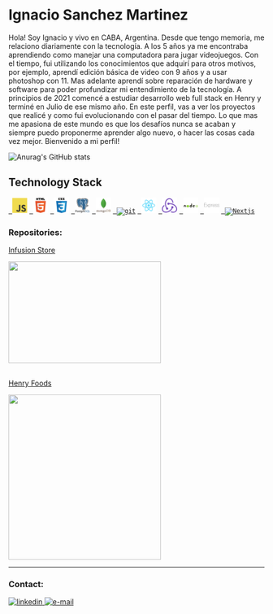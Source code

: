 # Ignacio Sanchez Martinez

Hola! Soy Ignacio y vivo en CABA, Argentina. Desde que tengo memoria, me relaciono diariamente con la tecnología. A los 5 años ya me encontraba aprendiendo como manejar una computadora para jugar videojuegos. Con el tiempo, fui utilizando los conocimientos que adquirí para otros motivos, por ejemplo, aprendí edición básica de video con 9 años y a usar photoshop con 11. Mas adelante aprendí sobre reparación de hardware y software para poder profundizar mi entendimiento de la tecnología. A principios de 2021 comencé a estudiar desarrollo web full stack en Henry y terminé en Julio de ese mismo año. En este perfil, vas a ver los proyectos que realicé y como fui evolucionando con el pasar del tiempo. Lo que mas me apasiona de este mundo es que los desafíos nunca se acaban y siempre puedo proponerme aprender algo nuevo, o hacer las cosas cada vez mejor. Bienvenido a mi perfil!

![Anurag's GitHub stats](https://github-readme-stats.vercel.app/api?username=IgnacioSM98&count_private=true&theme=onedark)

## Technology Stack
<p align="left">
  <code><a href="https://developer.mozilla.org/en-US/docs/Web/JavaScript" target="_blank"> <img src="https://raw.githubusercontent.com/devicons/devicon/master/icons/javascript/javascript-original.svg" alt="javascript" height="30"/></a></code>
  <code><a href="https://www.w3.org/html/" target="_blank"> <img src="https://raw.githubusercontent.com/devicons/devicon/master/icons/html5/html5-original-wordmark.svg" alt="html5" height="30"/></a></code>
  <code><a href="https://developer.mozilla.org/es/docs/Web/CSS" target="_blank"> <img src="https://raw.githubusercontent.com/github/explore/80688e429a7d4ef2fca1e82350fe8e3517d3494d/topics/css/css.png" alt="html5" height="30"/></a></code>
  <code><a href="https://www.postgresql.org" target="_blank"> <img src="https://raw.githubusercontent.com/devicons/devicon/master/icons/postgresql/postgresql-original-wordmark.svg" alt="postgresql" width="30" height="30"/></a></code>
  <code><a href="https://www.mongodb.com/" target="_blank"> <img src="https://raw.githubusercontent.com/devicons/devicon/master/icons/mongodb/mongodb-original-wordmark.svg" alt="mongodb" height="30"/></a></code>
  <code><a href="https://git-scm.com/" target="_blank"> <img src="https://www.vectorlogo.zone/logos/git-scm/git-scm-icon.svg" alt="git" height="30"/></a></code>
  <code><a href="https://reactjs.org/" target="_blank"> <img src="https://raw.githubusercontent.com/github/explore/80688e429a7d4ef2fca1e82350fe8e3517d3494d/topics/react/react.png" alt="react" height="30"/></a></code>
  <code><a href="https://redux.js.org" target="_blank"> <img src="https://raw.githubusercontent.com/devicons/devicon/master/icons/redux/redux-original.svg" alt="redux" width="30" height="30"/></a></code>
  <code><a href="https://nodejs.org" target="_blank"> <img src="https://raw.githubusercontent.com/devicons/devicon/master/icons/nodejs/nodejs-original-wordmark.svg" alt="nodejs" height="30"/></a></code>
  <code><a href="https://expressjs.com" target="_blank"> <img src="https://raw.githubusercontent.com/github/explore/80688e429a7d4ef2fca1e82350fe8e3517d3494d/topics/express/express.png" alt="express" height="30"/></a></code>
 <code><a href="https://nextjs.org/m" target="_blank"> <img src="https://encrypted-tbn0.gstatic.com/images?q=tbn:ANd9GcQcCGn8wTFCU939zgtj5OlUM9_Z8iru0n7AvxTnDpUB7MdnQ5hLNxX6r5w-cPKSWzNeJ7Q&usqp=CAU" alt="Nextjs" height="30"/></a></code>
  </p>
  
<h3 align="left">Repositories:</h3>
<p>
  <a href="https://pf-gp1-deploy.vercel.app/">
    <p>Infusion Store</p>
  <p>
    
    
 </p>
<img align="center" src="https://res.cloudinary.com/mecompany/image/upload/v1626749765/gunqq5jhi9wkk9jx0ny0.jpg" height="200" width="300" />
  </a>
    <br></br>
  <a href="https://food-app-plum.vercel.app/">
    <p>Henry Foods</p>
    
  <p>
    
 </p>
<img align="center" src="https://res.cloudinary.com/jorgeleandroolaizola/image/upload/v1627050087/LogoHenry_rfiwpz.png" height="325" width="300" />
  </a>
</p>
      <hr>
      </hr>


<h3 align="left">Contact:</h3>

 <a href="https://www.linkedin.com/in/ignacio-sm/">
<img src="https://upload.wikimedia.org/wikipedia/commons/thumb/6/6d/LinkedinBlack.png/640px-LinkedinBlack.png" alt="linkedin" height="100"/>
  
  <a href="mailto: ignaciosanchezmartinez10@gmail.com">
  <img src="https://upload.wikimedia.org/wikipedia/commons/thumb/f/f1/Breezeicons-actions-22-mail-forwarded.svg/640px-Breezeicons-actions-22-mail-forwarded.svg.png" alt="e-mail" height="100"/>       
  </a>

